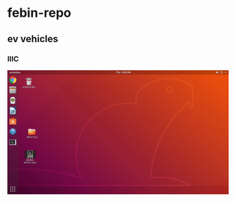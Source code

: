 # febin-repo
## ev vehicles
### IIIC
![image](https://github.com/Febinyesudas/febin-repo/blob/main/img/Screenshot%20from%202022-05-05%2015-52-01.png)

